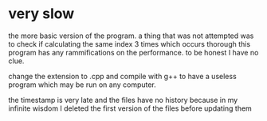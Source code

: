 # very slow

the more basic version of the program. a thing that was not attempted was to check if calculating the same index 3 times which occurs thorough this program has any rammifications on the performance. to be honest I have no clue.

change the extension to .cpp and compile with g++ to have a useless program which may be run on any computer.

the timestamp is very late and the files have no history because in my infinite wisdom I deleted the first version of the files before updating them
